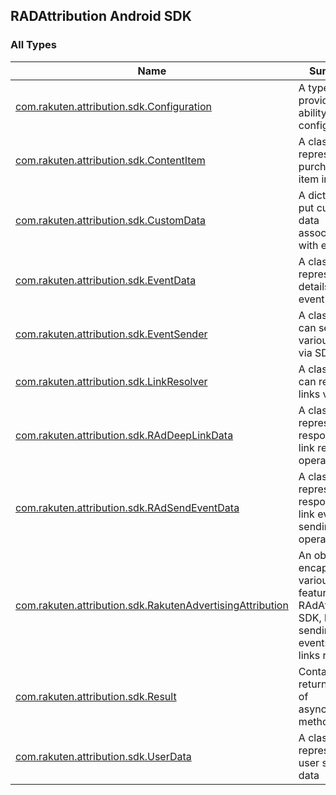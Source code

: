 

## RADAttribution Android SDK

### All Types

| Name | Summary |
|---|---|
| [com.rakuten.attribution.sdk.Configuration](../com.rakuten.attribution.sdk/-configuration/index.md) | A type that provides an ability to configure SDK |
| [com.rakuten.attribution.sdk.ContentItem](../com.rakuten.attribution.sdk/-content-item/index.md) | A class that represents purchased item info |
| [com.rakuten.attribution.sdk.CustomData](../com.rakuten.attribution.sdk/-custom-data.md) | A dictionary to put custom data associated with event |
| [com.rakuten.attribution.sdk.EventData](../com.rakuten.attribution.sdk/-event-data/index.md) | A class that represents details of event data |
| [com.rakuten.attribution.sdk.EventSender](../com.rakuten.attribution.sdk/-event-sender/index.md) | A class that can send various events via SDK |
| [com.rakuten.attribution.sdk.LinkResolver](../com.rakuten.attribution.sdk/-link-resolver/index.md) | A class that can resolve links via SDK |
| [com.rakuten.attribution.sdk.RAdDeepLinkData](../com.rakuten.attribution.sdk/-r-ad-deep-link-data/index.md) | A class that represents response on link resolving operation |
| [com.rakuten.attribution.sdk.RAdSendEventData](../com.rakuten.attribution.sdk/-r-ad-send-event-data/index.md) | A class that represents response on link event sending operation |
| [com.rakuten.attribution.sdk.RakutenAdvertisingAttribution](../com.rakuten.attribution.sdk/-rakuten-advertising-attribution/index.md) | An object that encapsulates various features of RAdAttribution SDK, like sending events and links resolving |
| [com.rakuten.attribution.sdk.Result](../com.rakuten.attribution.sdk/-result/index.md) | Container to return result of asynchronous methods |
| [com.rakuten.attribution.sdk.UserData](../com.rakuten.attribution.sdk/-user-data/index.md) | A class that represents user specific data |
